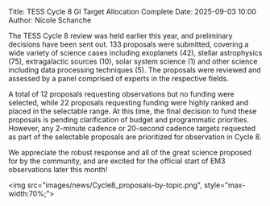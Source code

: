 Title: TESS Cycle 8 GI Target Allocation Complete
Date: 2025-09-03 10:00
Author: Nicole Schanche

The TESS Cycle 8 review was held earlier this year, and preliminary decisions have been sent out.  133 proposals were submitted, covering a wide variety of science cases including exoplanets (42), stellar astrophysics (75), extragalactic sources (10), solar system science (1) and other science including data processing techniques (5). The proposals were reviewed and assessed by a panel comprised of experts in the respective fields.

A total of 12 proposals requesting observations but no funding were selected, while 22 proposals requesting funding were highly ranked and placed in the selectable range. At this time, the final decision to fund these proposals is pending clarification of budget and programmatic priorities.  However, any 2-minute cadence or 20-second cadence targets requested as part of the selectable proposals are prioritized for observation in Cycle 8.

We appreciate the robust response and all of the great science proposed for by the community, and are excited for the official start of EM3 observations later this month!



<img src="images/news/Cycle8_proposals-by-topic.png", style="max-width:70%;">




